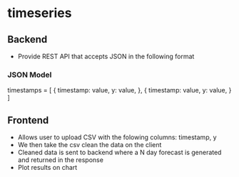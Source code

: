 # timeseries

## Backend 
- Provide REST API that accepts JSON in the following format

### JSON Model
timestamps = [
    {
        timestamp: value,
        y: value,
    },
    {
        timestamp: value,
        y: value,
    }
]

## Frontend
- Allows user to upload CSV with the folowing columns: timestamp, y
- We then take the csv clean the data on the client 
- Cleaned data is sent to backend where a N day forecast is generated and returned in the response
- Plot results on chart

